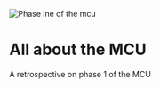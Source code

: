 ![Phase ine of the mcu](marvel_banner.jpg)


# All about the MCU
A retrospective on phase 1 of the MCU
